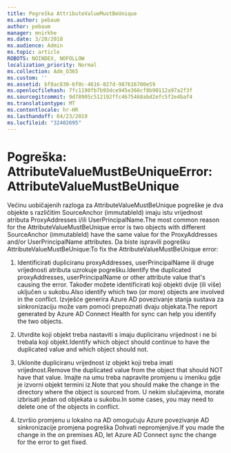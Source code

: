 ```yaml
---
title: Pogreška AttributeValueMustBeUnique
ms.author: pebaum
author: pebaum
manager: mnirkhe
ms.date: 3/20/2018
ms.audience: Admin
ms.topic: article
ROBOTS: NOINDEX, NOFOLLOW
localization_priority: Normal
ms.collection: Adm_O365
ms.custom: ''
ms.assetid: bf8ac830-6f0c-4616-827d-987616700e59
ms.openlocfilehash: 7fc1190fb7b93dce945e366cf8b90112a97a2f3f
ms.sourcegitcommit: 9d78905c512192ffc4675468abd2efc5f2e4baf4
ms.translationtype: MT
ms.contentlocale: hr-HR
ms.lasthandoff: 04/23/2019
ms.locfileid: "32402695"
---
```

# <a name="error-attributevaluemustbeunique"></a><span data-ttu-id="aba0d-102">Pogreška: AttributeValueMustBeUnique</span><span class="sxs-lookup"><span data-stu-id="aba0d-102">Error: AttributeValueMustBeUnique</span></span>

<span data-ttu-id="aba0d-103">Većinu uobičajenih razloga za AttributeValueMustBeUnique pogreške je dva objekte s različitim SourceAnchor (immutableId) imaju istu vrijednost atributa ProxyAddresses i/ili UserPrincipalName.</span><span class="sxs-lookup"><span data-stu-id="aba0d-103">The most common reason for the AttributeValueMustBeUnique error is two objects with different SourceAnchor (immutableId) have the same value for the ProxyAddresses and/or UserPrincipalName attributes.</span></span> <span data-ttu-id="aba0d-104">Da biste ispravili pogrešku AttributeValueMustBeUnique:</span><span class="sxs-lookup"><span data-stu-id="aba0d-104">To fix the AttributeValueMustBeUnique error:</span></span>
  
1. <span data-ttu-id="aba0d-105">Identificirati dupliciranu proxyAddresses, userPrincipalName ili druge vrijednosti atributa uzrokuje pogrešku.</span><span class="sxs-lookup"><span data-stu-id="aba0d-105">Identify the duplicated proxyAddresses, userPrincipalName or other attribute value that's causing the error.</span></span> <span data-ttu-id="aba0d-106">Također možete identificirati koji objekti dvije (ili više) uključen u sukobu.</span><span class="sxs-lookup"><span data-stu-id="aba0d-106">Also identify which two (or more) objects are involved in the conflict.</span></span> <span data-ttu-id="aba0d-107">Izvješće generira Azure AD povezivanje stanja sustava za sinkronizaciju može vam pomoći prepoznati dvaju objekata.</span><span class="sxs-lookup"><span data-stu-id="aba0d-107">The report generated by Azure AD Connect Health for sync can help you identify the two objects.</span></span>
    
2. <span data-ttu-id="aba0d-108">Utvrdite koji objekt treba nastaviti s imaju dupliciranu vrijednost i ne bi trebala koji objekt.</span><span class="sxs-lookup"><span data-stu-id="aba0d-108">Identify which object should continue to have the duplicated value and which object should not.</span></span>
    
3. <span data-ttu-id="aba0d-109">Uklonite dupliciranu vrijednost iz objekt koji treba imati vrijednost.</span><span class="sxs-lookup"><span data-stu-id="aba0d-109">Remove the duplicated value from the object that should NOT have that value.</span></span> <span data-ttu-id="aba0d-110">Imajte na umu treba napravite promjenu u imeniku gdje je izvorni objekt termini iz.</span><span class="sxs-lookup"><span data-stu-id="aba0d-110">Note that you should make the change in the directory where the object is sourced from.</span></span> <span data-ttu-id="aba0d-111">U nekim slučajevima, morate izbrisati jedan od objekata u sukobu.</span><span class="sxs-lookup"><span data-stu-id="aba0d-111">In some cases, you may need to delete one of the objects in conflict.</span></span>
    
4. <span data-ttu-id="aba0d-112">Izvršio promjenu u lokalno na AD omogućuju Azure povezivanje AD sinkronizacije promjena pogreška Dohvati nepromjenjive.</span><span class="sxs-lookup"><span data-stu-id="aba0d-112">If you made the change in the on premises AD, let Azure AD Connect sync the change for the error to get fixed.</span></span>
    

